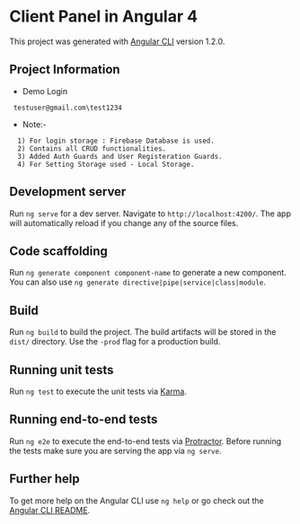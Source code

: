 # Client Panel in Angular 4

This project was generated with [Angular CLI](https://github.com/angular/angular-cli) version 1.2.0.

## Project Information

* Demo Login 
```
 testuser@gmail.com\test1234
```
* Note:-
```
  1) For login storage : Firebase Database is used.
  2) Contains all CRUD functionalities.
  3) Added Auth Guards and User Registeration Guards.
  4) For Setting Storage used - Local Storage.
```

## Development server

Run `ng serve` for a dev server. Navigate to `http://localhost:4200/`. The app will automatically reload if you change any of the source files.

## Code scaffolding

Run `ng generate component component-name` to generate a new component. You can also use `ng generate directive|pipe|service|class|module`.

## Build

Run `ng build` to build the project. The build artifacts will be stored in the `dist/` directory. Use the `-prod` flag for a production build.

## Running unit tests

Run `ng test` to execute the unit tests via [Karma](https://karma-runner.github.io).

## Running end-to-end tests

Run `ng e2e` to execute the end-to-end tests via [Protractor](http://www.protractortest.org/).
Before running the tests make sure you are serving the app via `ng serve`.

## Further help

To get more help on the Angular CLI use `ng help` or go check out the [Angular CLI README](https://github.com/angular/angular-cli/blob/master/README.md).
